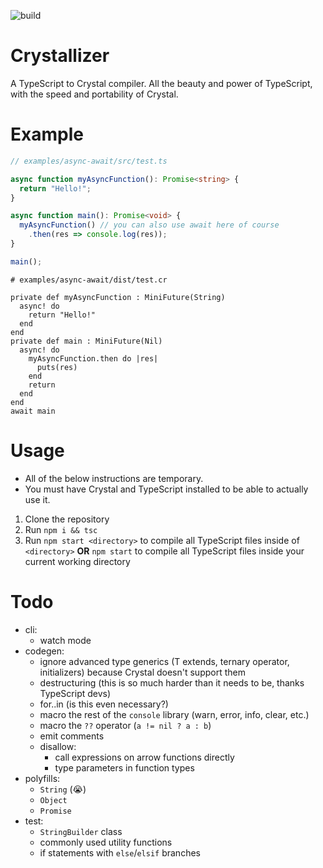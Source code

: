 ![build](https://github.com/R-unic/crystallizer/actions/workflows/test.yml/badge.svg)
# Crystallizer
A TypeScript to Crystal compiler. All the beauty and power of TypeScript, with the speed and portability of Crystal.

# Example
```ts
// examples/async-await/src/test.ts

async function myAsyncFunction(): Promise<string> {
  return "Hello!";
}

async function main(): Promise<void> {
  myAsyncFunction() // you can also use await here of course
    .then(res => console.log(res));
}

main();
```
```cr
# examples/async-await/dist/test.cr

private def myAsyncFunction : MiniFuture(String)
  async! do
    return "Hello!"
  end
end
private def main : MiniFuture(Nil)
  async! do
    myAsyncFunction.then do |res|
      puts(res)
    end
    return
  end
end
await main
```

# Usage
* All of the below instructions are temporary.
* You must have Crystal and TypeScript installed to be able to actually use it.

1. Clone the repository
2. Run `npm i && tsc`
3. Run `npm start <directory>` to compile all TypeScript files inside of `<directory>` **OR** `npm start` to compile all TypeScript files inside your current working directory

# Todo

- cli:
  - watch mode
- codegen:
  - ignore advanced type generics (T extends, ternary operator, initializers) because Crystal doesn't support them
  - destructuring (this is so much harder than it needs to be, thanks TypeScript devs)
  - for..in (is this even necessary?)
  - macro the rest of the `console` library (warn, error, info, clear, etc.)
  - macro the `??` operator (`a != nil ? a : b`)
  - emit comments
  - disallow:
    - call expressions on arrow functions directly
    - type parameters in function types
- polyfills:
  - `String` (😭)
  - `Object`
  - `Promise`
- test:
  - `StringBuilder` class
  - commonly used utility functions
  - if statements with `else`/`elsif` branches